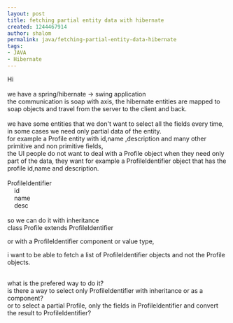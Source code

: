 ```yaml
---
layout: post
title: fetching partial entity data with hibernate
created: 1244467914
author: shalom
permalink: java/fetching-partial-entity-data-hibernate
tags:
- JAVA
- Hibernate
---
```

<p>Hi<br />
<br />
we have a spring/hibernate -&gt; swing application<br />
the communication is soap with axis, the hibernate entities are mapped to soap objects and travel from the server to the client and back.<br />
<br />
we have some entities that we don't want to select all the fields every time, in some cases we need only partial data of the entity. <br />
for example a Profile entity with id,name ,description and many other primitive and non primitive fields, <br />
the UI people do not want to deal with a Profile object when they need only part of the data, they want for example a ProfileIdentifier object that has the profile id,name and description.<br />
<br />
ProfileIdentifier<br />
&nbsp;&nbsp;&nbsp; id<br />
&nbsp;&nbsp;&nbsp; name<br />
&nbsp;&nbsp;&nbsp; desc<br />
<br />
so we can do it with inheritance <br />
class Profile extends ProfileIdentifier</p>
<p>or with a ProfileIdentifier component or value type, </p>
<p>i want to be able to fetch a list of ProfileIdentifier objects and not the Profile objects.</p>
<p><br />
what is the prefered way to do it?<br />
is there a way to select only ProfileIdentifier with inheritance or as a component?<br />
or to select a partial Profile, only the fields in ProfileIdentifier and convert the result to ProfileIdentifier?</p>
<p>&nbsp;</p>
